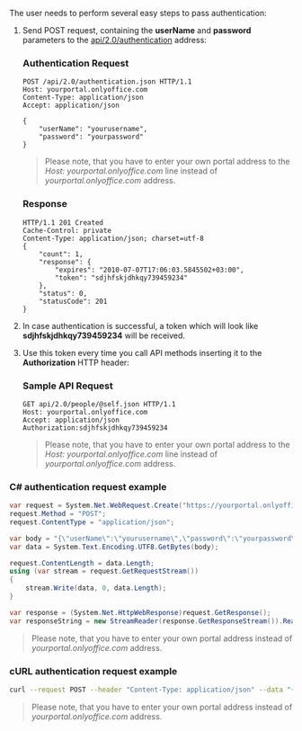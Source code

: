 The user needs to perform several easy steps to pass authentication:

1. Send POST request, containing the **userName** and **password** parameters to the [api/2.0/authentication](/portals/method/authentication/post/api/2.0/authentication) address:

   ### Authentication Request

   ``` http
   POST /api/2.0/authentication.json HTTP/1.1
   Host: yourportal.onlyoffice.com
   Content-Type: application/json
   Accept: application/json

   {
       "userName": "yourusername",
       "password": "yourpassword"
   }
   ```

   > Please note, that you have to enter your own portal address to the *Host: yourportal.onlyoffice.com* line instead of *yourportal.onlyoffice.com* address.

   ### Response

   ``` http
   HTTP/1.1 201 Created
   Cache-Control: private
   Content-Type: application/json; charset=utf-8
   {
       "count": 1,
       "response": {
           "expires": "2010-07-07T17:06:03.5845502+03:00",
           "token": "sdjhfskjdhkqy739459234"
       },
       "status": 0,
       "statusCode": 201
   }
   ```

2. In case authentication is successful, a token which will look like **sdjhfskjdhkqy739459234** will be received.

3. Use this token every time you call API methods inserting it to the **Authorization** HTTP header:

   ### Sample API Request

   ```
   GET api/2.0/people/@self.json HTTP/1.1
   Host: yourportal.onlyoffice.com
   Accept: application/json
   Authorization:sdjhfskjdhkqy739459234
   ```

   > Please note, that you have to enter your own portal address to the *Host: yourportal.onlyoffice.com* line instead of *yourportal.onlyoffice.com* address.

### C# authentication request example

``` csharp
var request = System.Net.WebRequest.Create("https://yourportal.onlyoffice.com/api/2.0/authentication.json");
request.Method = "POST";
request.ContentType = "application/json";

var body = "{\"userName\":\"yourusername\",\"password\":\"yourpassword\"}";
var data = System.Text.Encoding.UTF8.GetBytes(body);

request.ContentLength = data.Length;
using (var stream = request.GetRequestStream())
{
    stream.Write(data, 0, data.Length);
}

var response = (System.Net.HttpWebResponse)request.GetResponse();
var responseString = new StreamReader(response.GetResponseStream()).ReadToEnd();
```

> Please note, that you have to enter your own portal address instead of *yourportal.onlyoffice.com* address.

### cURL authentication request example

``` bash
curl --request POST --header "Content-Type: application/json" --data "{\"username\":\"yourusername\",\"password\":\"yourpassword\"}" "https://yourportal.onlyoffice.com/api/2.0/authentication.json"
```

> Please note, that you have to enter your own portal address instead of *yourportal.onlyoffice.com* address.
